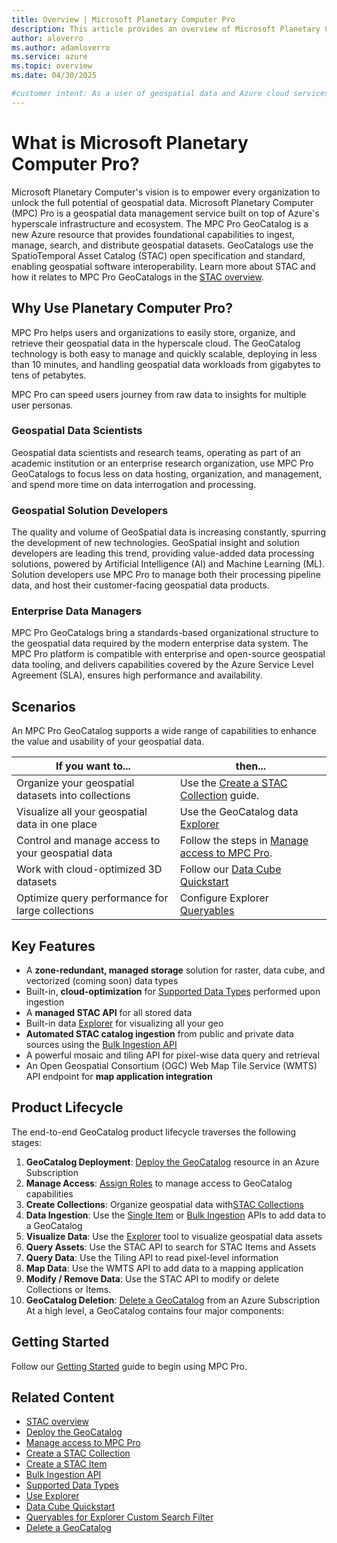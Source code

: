 ```yaml
---
title: Overview | Microsoft Planetary Computer Pro
description: This article provides an overview of Microsoft Planetary Computer Pro Azure Service.
author: aloverro
ms.author: adamloverro
ms.service: azure
ms.topic: overview
ms.date: 04/30/2025

#customer intent: As a user of geospatial data and Azure cloud services, I want to undertand what Microsoft Planetary Computer Pro is so that I can determine it is the correct service for my use case.
---
```


# What is Microsoft Planetary Computer Pro?

Microsoft Planetary Computer's vision is to empower every organization to unlock the full potential of geospatial data. Microsoft Planetary Computer (MPC) Pro is a geospatial data management service built on top of Azure's hyperscale infrastructure and ecosystem. The MPC Pro GeoCatalog is a new Azure resource that provides foundational capabilities to ingest, manage, search, and distribute geospatial datasets. GeoCatalogs use the SpatioTemporal Asset Catalog (STAC) open specification and standard, enabling geospatial software interoperability. Learn more about STAC and how it relates to MPC Pro GeoCatalogs in the [STAC overview](./stac-overview.md).

## Why Use Planetary Computer Pro?

MPC Pro helps users and organizations to easily store, organize, and retrieve their geospatial data in the hyperscale cloud. The GeoCatalog technology is both easy to manage and quickly scalable, deploying in less than 10 minutes, and handling geospatial data workloads from gigabytes to tens of petabytes.

MPC Pro can speed users journey from raw data to insights for multiple user personas.

### Geospatial Data Scientists

Geospatial data scientists and research teams, operating as part of an academic institution or an enterprise research organization, use MPC Pro GeoCatalogs to focus less on data hosting, organization, and management, and spend more time on data interrogation and processing. 

### Geospatial Solution Developers

 The quality and volume of GeoSpatial data is increasing constantly, spurring the development of new technologies. GeoSpatial insight and solution developers are leading this trend, providing value-added data processing solutions, powered by Artificial Intelligence (AI) and Machine Learning (ML). Solution developers use MPC Pro to manage both their processing pipeline data, and host their customer-facing geospatial data products.

### Enterprise Data Managers

MPC Pro GeoCatalogs bring a standards-based organizational structure to the geospatial data required by the modern enterprise data system. The MPC Pro platform is compatible with enterprise and open-source geospatial data tooling, and delivers capabilities covered by the Azure Service Level Agreement (SLA), ensures high performance and availability.

## Scenarios
An MPC Pro GeoCatalog supports a wide range of capabilities to enhance the value and usability of your geospatial data.

| If you want to...                                      | then...                                                                                     |
|--------------------------------------------------------|--------------------------------------------------------------------------------------------|
| Organize your geospatial datasets into collections          | Use the [Create a STAC Collection](./create-stac-collection.md) guide. |
| Visualize all your geospatial data in one place | Use the GeoCatalog data [Explorer](./use-explorer.md) |
| Control and manage access to your geospatial data                       | Follow the steps in [Manage access to MPC Pro](./manage-access.md).                        |
| Work with cloud-optimized 3D datasets | Follow our [Data Cube Quickstart](./datacube-quickstart.md)
| Optimize query performance for large collections       | Configure Explorer [Queryables](./queryables-for-explorer-custom-search-filter.md) |

## Key Features
- A **zone-redundant, managed storage** solution for raster, data cube, and vectorized (coming soon) data types
- Built-in, **cloud-optimization** for [Supported Data Types](./supported-data-types.md) performed upon ingestion
- A **managed STAC API** for all stored data 
- Built-in data [Explorer](./use-explorer.md) for visualizing all your geo
- **Automated STAC catalog ingestion** from public and private data sources using the [Bulk Ingestion API](./bulk-ingestion-api.md)
- A powerful mosaic and tiling API for pixel-wise data query and retrieval
- An Open Geospatial Consortium (OGC) Web Map Tile Service (WMTS) API endpoint for **map application integration**

## Product Lifecycle                   

The end-to-end GeoCatalog product lifecycle traverses the following stages:

1. **GeoCatalog Deployment**: [Deploy the GeoCatalog](./deploy-geocatalog-resource.md) resource in an Azure Subscription
1. **Manage Access**: [Assign Roles](./manage-access.md) to manage access to GeoCatalog capabilities
1. **Create Collections**: Organize geospatial data with[STAC Collections](./create-stac-collection.md) 
1. **Data Ingestion**: Use the [Single Item](./create-stac-item.md) or [Bulk Ingestion](./bulk-ingestion-api.md) APIs to add data to a GeoCatalog
1. **Visualize Data**: Use the [Explorer](./use-explorer.md) tool to visualize geospatial data assets
1. **Query Assets**: Use the STAC API to search for STAC Items and Assets
1. **Query Data**: Use the Tiling API to read pixel-level information
1. **Map Data**: Use the WMTS API to add data to a mapping application
1. **Modify / Remove Data**: Use the STAC API to modify or delete Collections or Items.
1. **GeoCatalog Deletion**: [Delete a GeoCatalog](./delete-geocatalog-resource.md) from an Azure Subscription
At a high level, a GeoCatalog contains four major components:

## Getting Started
Follow our [Getting Started](./get-started-planetary-computer.md) guide to begin using MPC Pro.

## Related Content
- [STAC overview](./stac-overview.md)
- [Deploy the GeoCatalog](./deploy-geocatalog-resource.md)
- [Manage access to MPC Pro](./manage-access.md)
- [Create a STAC Collection](./create-stac-collection.md)
- [Create a STAC Item](./create-stac-item.md)
- [Bulk Ingestion API](./bulk-ingestion-api.md)
- [Supported Data Types](./supported-data-types.md)
- [Use Explorer](./use-explorer.md)
- [Data Cube Quickstart](./datacube-quickstart.md)
- [Queryables for Explorer Custom Search Filter](./queryables-for-explorer-custom-search-filter.md)
- [Delete a GeoCatalog](./delete-geocatalog-resource.md)
